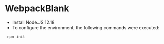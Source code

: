 # WebpackBlank

 - Install Node.JS 12.18
 - To configure the environment, the following commands were executed:

```
 npm init

```

